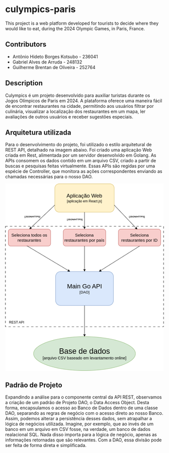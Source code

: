# culympics-paris

This project is a web platform developed for tourists to decide where they would like to eat, during the 2024 Olympic Games, in Paris, France.

## Contributors

- Antônio Hideto Borges Kotsubo - 236041
- Gabriel Alves de Arruda - 248132
- Guilherme Brentan de Oliveira - 252764

## Description

Culympics é um projeto desenvolvido para auxiliar turistas durante os Jogos Olímpicos de Paris em 2024. A plataforma oferece uma maneira fácil de encontrar restaurantes na cidade, permitindo aos usuários filtrar por culinária, visualizar a localização dos restaurantes em um mapa, ler avaliações de outros usuários e receber sugestões especiais.

## Arquitetura utilizada

Para o desenvolvimento do projeto, foi utilizado o estilo arquitetural de REST API, detalhado na imagem abaixo.
Foi criado uma aplicação Web criada em Rest, alimentada por um servidor desenvolvido em Golang.
As APIs consomem os dados contido em um arquivo CSV, criado a partir de buscas e pesquisas feitas virtualmente.
Essas APIs são regidas por uma espécie de Controller, que monitora as ações correspondentes enviando as chamadas necessárias para o nosso DAO. 

![Design Arquitetural](atividades/atividade_4/imagens/arquitetura.png)

## Padrão de Projeto

Expandindo a análise para o componente central da API REST, observamos a criação de um padrão de Projeto DAO, o Data Access Object.
Desta forma, encapsulamos o acesso ao Banco de Dados dentro de uma classe DAO, separando as regras de negócio com o acesso direto ao nosso Banco.
Assim, podemos alterar a persistência desses dados, sem atrapalhar a lógica de negócios utilizada. Imagine, por exemplo, que ao invés de um banco em um arquivo em CSV fosse, na verdade, um banco de dados realacional SQL. Nada disso importa para a lógica de negócio, apenas as informações retornadas que são relevantes. Com a DAO, essa divisão pode ser feita de forma direta e simplificada. 
